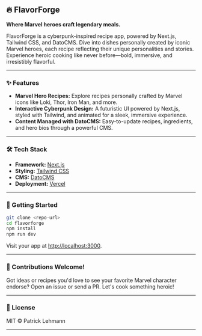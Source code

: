 ## 🔥 FlavorForge

**Where Marvel heroes craft legendary meals.**

FlavorForge is a cyberpunk-inspired recipe app, powered by Next.js, Tailwind CSS, and DatoCMS. Dive into dishes personally created by iconic Marvel heroes, each recipe reflecting their unique personalities and stories. Experience heroic cooking like never before—bold, immersive, and irresistibly flavorful.

---

### ✨ Features

* **Marvel Hero Recipes:** Explore recipes personally crafted by Marvel icons like Loki, Thor, Iron Man, and more.
* **Interactive Cyberpunk Design:** A futuristic UI powered by Next.js, styled with Tailwind, and animated for a sleek, immersive experience.
* **Content Managed with DatoCMS:** Easy-to-update recipes, ingredients, and hero bios through a powerful CMS.

---

### 🛠 Tech Stack

* **Framework:** [Next.js](https://nextjs.org/)
* **Styling:** [Tailwind CSS](https://tailwindcss.com/)
* **CMS:** [DatoCMS](https://www.datocms.com/)
* **Deployment:** [Vercel](https://vercel.com/)

---

### 🚀 Getting Started

```bash
git clone <repo-url>
cd flavorforge
npm install
npm run dev
```

Visit your app at [http://localhost:3000](http://localhost:3000).

---

### 🌟 Contributions Welcome!

Got ideas or recipes you'd love to see your favorite Marvel character endorse?
Open an issue or send a PR. Let's cook something heroic!

---

### 📝 License

MIT © Patrick Lehmann

---

